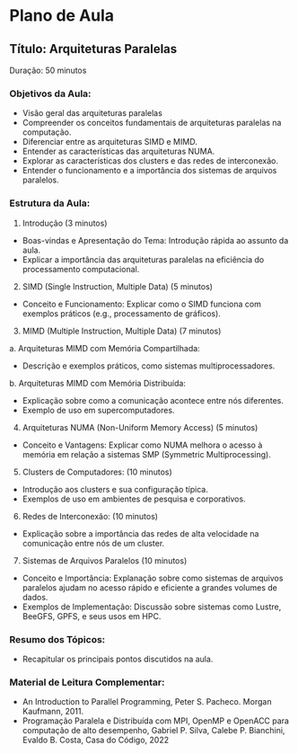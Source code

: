 # Plano de Aula

## Título: Arquiteturas Paralelas

Duração: 50 minutos

### Objetivos da Aula:
- Visão geral das arquiteturas paralelas 
- Compreender os conceitos fundamentais de arquiteturas paralelas na computação.
- Diferenciar entre as arquiteturas SIMD e MIMD.
- Entender as características das arquiteturas NUMA.
- Explorar as características dos clusters e das redes de interconexão.
- Entender o funcionamento e a importância dos sistemas de arquivos paralelos.

### Estrutura da Aula:

1. Introdução (3 minutos)
- Boas-vindas e Apresentação do Tema: Introdução rápida ao assunto da aula.
- Explicar a importância das arquiteturas paralelas na eficiência do processamento computacional.

2. SIMD (Single Instruction, Multiple Data) (5 minutos)
- Conceito e Funcionamento: Explicar como o SIMD funciona com exemplos práticos (e.g., processamento de gráficos).

3. MIMD (Multiple Instruction, Multiple Data) (7 minutos)

a. Arquiteturas MIMD com Memória Compartilhada:
- Descrição e exemplos práticos, como sistemas multiprocessadores.

b. Arquiteturas MIMD com Memória Distribuída:
- Explicação sobre como a comunicação acontece entre nós diferentes.
- Exemplo de uso em supercomputadores.

4. Arquiteturas NUMA (Non-Uniform Memory Access) (5 minutos)
- Conceito e Vantagens: Explicar como NUMA melhora o acesso à memória em relação a sistemas SMP (Symmetric Multiprocessing).

5. Clusters de Computadores: (10 minutos)
- Introdução aos clusters e sua configuração típica.
- Exemplos de uso em ambientes de pesquisa e corporativos.

6. Redes de Interconexão: (10 minutos)
- Explicação sobre a importância das redes de alta velocidade na comunicação entre nós de um cluster.

7. Sistemas de Arquivos Paralelos (10 minutos)
- Conceito e Importância: Explanação sobre como sistemas de arquivos paralelos ajudam no acesso rápido e eficiente a grandes volumes de dados.
- Exemplos de Implementação: Discussão sobre sistemas como Lustre, BeeGFS, GPFS, e seus usos em HPC.

### Resumo dos Tópicos: 
- Recapitular os principais pontos discutidos na aula.

### Material de Leitura Complementar:
- An Introduction to Parallel Programming, Peter S. Pacheco. Morgan Kaufmann, 2011.
- Programação Paralela e Distribuída com MPI, OpenMP e OpenACC para computação de alto desempenho, Gabriel P. Silva, Calebe P. Bianchini, Evaldo B. Costa, Casa do Código, 2022
